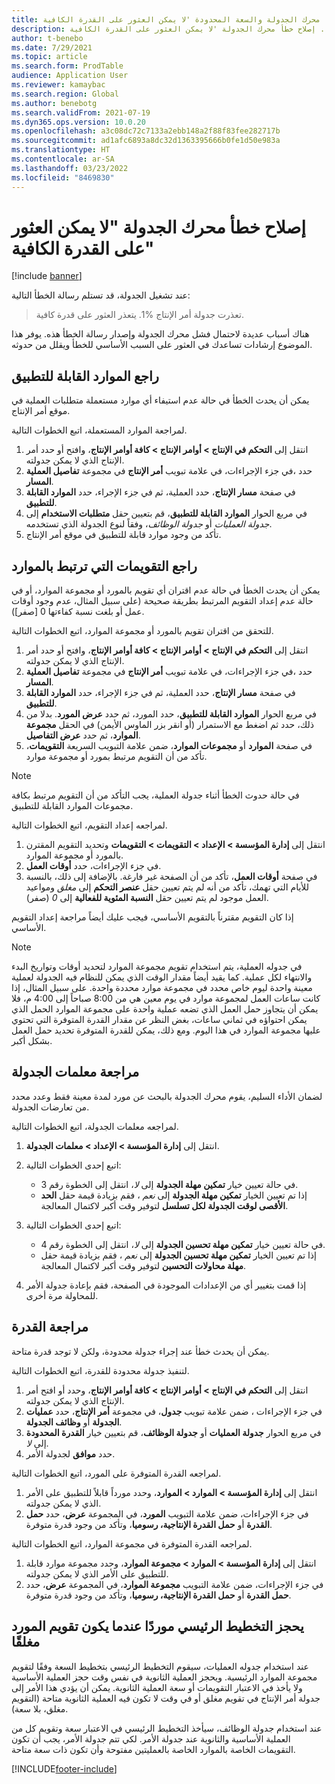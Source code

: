 ```yaml
---
title: تم إصلاح خطأ محرك الجدولة والسعة المحدودة 'لا يمكن العثور على القدرة الكافية'
description: يوفر هذا الموضوع معلومات حول الأسباب والحلول الخاصة بخطأ 'تعذر جدولة أمر الإنتاج %1'. إصلاح خطأ محرك الجدولة 'لا يمكن العثور على القدرة الكافية'.
author: t-benebo
ms.date: 7/29/2021
ms.topic: article
ms.search.form: ProdTable
audience: Application User
ms.reviewer: kamaybac
ms.search.region: Global
ms.author: benebotg
ms.search.validFrom: 2021-07-19
ms.dyn365.ops.version: 10.0.20
ms.openlocfilehash: a3c08dc72c7133a2ebb148a2f88f83fee282717b
ms.sourcegitcommit: ad1afc6893a8dc32d1363395666b0fe1d50e983a
ms.translationtype: HT
ms.contentlocale: ar-SA
ms.lasthandoff: 03/23/2022
ms.locfileid: "8469830"
---
```

# <a name="fix-the-not-enough-capacity-could-be-found-scheduling-engine-error"></a>إصلاح خطأ محرك الجدولة "لا يمكن العثور على القدرة الكافية"

[!include [banner](../includes/banner.md)]

عند تشغيل الجدولة، قد تستلم رسالة الخطأ التالية:

> تعذرت جدولة أمر الإنتاج %1. يتعذر العثور على قدرة كافية.

هناك أسباب عديدة لاحتمال فشل محرك الجدولة وإصدار رسالة الخطأ هذه. يوفر هذا الموضوع إرشادات تساعدك في العثور على السبب الأساسي للخطأ ويقلل من حدوثه.

## <a name="review-the-applicable-resources"></a>راجع الموارد القابلة للتطبيق

يمكن أن يحدث الخطأ في حالة عدم استيفاء أي موارد مستعملة متطلبات العملية في موقع أمر الإنتاج.

لمراجعة الموارد المستعملة، اتبع الخطوات التالية.

1. انتقل إلى **التحكم في الإنتاج \> أوامر الإنتاج \> كافة أوامر الإنتاج**، وافتح أو حدد أمر الإنتاج الذي لا يمكن جدولته.
1. في جزء الإجراءات، في علامة تبويب **أمر الإنتاج** في مجموعة **تفاصيل العملية‏‎‬**، حدد **المسار**.
1. في صفحة **مسار الإنتاج**، حدد العملية، ثم في جزء الإجراء، حدد **الموارد القابلة للتطبيق**.
1. في مربع الحوار **الموارد القابلة للتطبيق**، قم بتعيين حقل **متطلبات الاستخدام** إلى *جدولة العمليات* أو *جدولة الوظائف*، وفقاً لنوع الجدولة الذي تستخدمه.
1. تأكد من وجود موارد قابلة للتطبيق في موقع أمر الإنتاج.

## <a name="review-the-calendars-that-are-associated-with-resources"></a>راجع التقويمات التي ترتبط بالموارد

يمكن أن يحدث الخطأ في حالة عدم اقتران أي تقويم بالمورد أو مجموعة الموارد، أو في حالة عدم إعداد التقويم المرتبط بطريقة صحيحة (على سبيل المثال، عدم وجود أوقات عمل أو بلغت نسبة كفاءتها 0 \[صفر\]).

للتحقق من اقتران تقويم بالمورد أو مجموعة الموارد، اتبع الخطوات التالية.

1. انتقل إلى **التحكم في الإنتاج \> أوامر الإنتاج \> كافة أوامر الإنتاج**، وافتح أو حدد أمر الإنتاج الذي لا يمكن جدولته.
1. في جزء الإجراءات، في علامة تبويب **أمر الإنتاج** في مجموعة **تفاصيل العملية‏‎‬**، حدد **المسار**.
1. في صفحة **مسار الإنتاج**، حدد العملية، ثم في جزء الإجراء، حدد **الموارد القابلة للتطبيق**.
1. في مربع الحوار **الموارد القابلة للتطبيق**، حدد المورد، ثم حدد **عرض المورد**. بدلا من ذلك، حدد ثم اضغط مع الاستمرار (أو انقر بزر الماوس الأيمن) في الحقل **مجموعة الموارد**، ثم حدد **عرض التفاصيل**.
1. في صفحة **الموارد** أو **مجموعات الموارد**، ضمن علامة التبويب السريعة **التقويمات**، تأكد من أن التقويم مرتبط بمورد أو مجموعة موارد.

> [!NOTE]
> في حالة حدوث الخطأ أثناء جدولة العملية، يجب التأكد من أن التقويم مرتبط بكافة مجموعات الموارد القابلة للتطبيق.

لمراجعه إعداد التقويم، اتبع الخطوات التالية.

1. انتقل إلى **إدارة المؤسسة \> الإعداد \> التقويمات \> التقويمات** وتحديد التقويم المقترن بالمورد أو مجموعة الموارد.
1. في جزء الإجراءات، حدد **أوقات العمل**.
1. في صفحة **أوقات العمل**، تأكد من أن الصفحة غير فارغة. بالإضافة إلى ذلك، بالنسبة للأيام التي تهمك، تأكد من أنه لم يتم تعيين حقل **عنصر التحكم** إلى *مغلق* ومواعيد العمل موجود لم يتم تعيين حقل **النسبة المئوية للفعالية** إلى *0* (صفر).

إذا كان التقويم مقترناً بالتقويم الأساسي، فيجب عليك أيضاً مراجعة إعداد التقويم الأساسي.

> [!NOTE]
> في جدوله العملية، يتم استخدام تقويم مجموعة الموارد لتحديد أوقات وتواريخ البدء والانتهاء لكل عملية. كما يقيد أيضاً مقدار الوقت الذي يمكن للنظام فيه الجدولة لعملية معينة واحدة ليوم خاص محدد في مجموعة موارد محددة واحدة. على سبيل المثال، إذا كانت ساعات العمل لمجموعة موارد في يوم معين هي من 8:00 صباحاً إلى 4:00 م، فلا يمكن أن يتجاوز حمل العمل الذي تضعه عملية واحدة على مجموعة الموارد الحمل الذي يمكن احتواؤه في ثماني ساعات، بغض النظر عن مقدار القدرة المتوفرة التي تحتوي عليها مجموعة الموارد في هذا اليوم. ومع ذلك، يمكن للقدرة المتوفرة تحديد حمل العمل بشكل أكبر.

## <a name="review-the-scheduling-parameters"></a>مراجعة معلمات الجدولة

لضمان الأداء السليم، يقوم محرك الجدولة بالبحث عن مورد لمدة معينة فقط وعدد محدد من تعارضات الجدولة.

لمراجعه معلمات الجدولة، اتبع الخطوات التالية.

1. انتقل إلى **إدارة المؤسسة \> الإعداد \> معلمات الجدولة**.
1. اتبع إحدى الخطوات التالية:

    - في حالة تعيين خيار **تمكين مهلة الجدولة** إلى *لا*، انتقل إلى الخطوة رقم 3.
    - إذا تم تعيين الخيار **تمكين مهلة الجدولة** إلى *نعم* ، فقم بزيادة قيمة حقل **الحد الأقصى لوقت الجدولة لكل تسلسل** لتوفير وقت أكبر لاكتمال المعالجة.

1. اتبع إحدى الخطوات التالية:

    - في حالة تعيين خيار **تمكين مهلة تحسين الجدولة** إلى *لا*، انتقل إلى الخطوة رقم 4.
    - إذا تم تعيين الخيار **تمكين مهلة تحسين الجدولة** إلى *نعم* ، فقم بزيادة قيمة حقل **مهلة محاولات التحسين** لتوفير وقت أكبر لاكتمال المعالجة.

1. إذا قمت بتغيير أي من الإعدادات الموجودة في الصفحة، فقم بإعادة جدولة الأمر للمحاولة مرة أخرى.

## <a name="review-capacity"></a>مراجعة القدرة

يمكن أن يحدث خطأ عند إجراء جدولة محدودة، ولكن لا توجد قدرة متاحة.

لتنفيذ جدولة محدودة للقدرة، اتبع الخطوات التالية.

1. انتقل إلى **التحكم في الإنتاج \> أوامر الإنتاج \> كافة أوامر الإنتاج**، وحدد أو افتح أمر الإنتاج الذي لا يمكن جدولته.
1. في جزء الإجراءات ، ضمن علامة تبويب **جدول**، في مجموعة **أمر الإنتاج**، حدد **عمليات الجدولة** أو **وظائف الجدولة**.
1. في مربع الحوار **جدولة العمليات** أو **جدولة الوظائف**، قم بتعيين خيار  **القدرة المحدودة** إلى *لا*.
1. حدد **موافق** لجدولة الأمر.

لمراجعه القدرة المتوفرة على المورد، اتبع الخطوات التالية.

1. انتقل إلى **إدارة المؤسسة \> الموارد \> الموارد**، وحدد مورداً قابلاً للتطبيق على الأمر الذي لا يمكن جدولته.
1. في جزء الإجراءات، ضمن علامة التبويب **المورد**، في المجموعة **عرض**، حدد **حمل القدرة** أو **حمل القدرة الإنتاجية، رسوميا**، وتأكد من وجود قدرة متوفرة.

لمراجعه القدرة المتوفرة في مجموعة الموارد، اتبع الخطوات التالية.

1. انتقل إلى **إدارة المؤسسة \> الموارد \> مجموعة الموارد**، وحدد مجموعة موارد قابلة للتطبيق على الأمر الذي لا يمكن جدولته.
1. في جزء الإجراءات، ضمن علامة التبويب **مجموعة الموارد**، في المجموعة **عرض**، حدد **حمل القدرة** أو **حمل القدرة الإنتاجية، رسوميا**، وتأكد من وجود قدرة متوفرة.

## <a name="master-planning-books-a-resource-when-the-resource-calendar-is-closed"></a>يحجز التخطيط الرئيسي موردًا عندما يكون تقويم المورد مغلقًا

عند استخدام جدوله العمليات، سيقوم التخطيط الرئيسي بتخطيط السعة وفقًا لتقويم مجموعة الموارد الرئيسية. ويحجز العملية الثانوية في نفس وقت حجز العملية الأساسية ولا يأخذ في الاعتبار التقويمات أو سعة العملية الثانوية. يمكن أن يؤدي هذا الأمر إلى جدولة أمر الإنتاج في تقويم مغلق أو في وقت لا تكون فيه العملية الثانوية متاحة (التقويم مغلق، بلا سعة).

عند استخدام جدولة الوظائف، سيأخذ التخطيط الرئيسي في الاعتبار سعة وتقويم كل من العملية الأساسية والثانوية عند جدولة الأمر. لكي تتم جدولة الأمر، يجب أن تكون التقويمات الخاصة بالموارد الخاصة بالعمليتين مفتوحة وأن تكون ذات سعة متاحة.

[!INCLUDE[footer-include](../../includes/footer-banner.md)]
